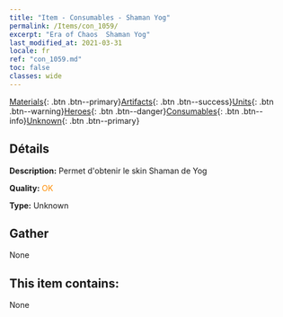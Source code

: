 ```yaml
---
title: "Item - Consumables - Shaman Yog"
permalink: /Items/con_1059/
excerpt: "Era of Chaos  Shaman Yog"
last_modified_at: 2021-03-31
locale: fr
ref: "con_1059.md"
toc: false
classes: wide
---
```

 [Materials](/fr/Items/){: .btn .btn--primary}[Artifacts](/fr/Items/Artifacts/){: .btn .btn--success}[Units](/fr/Items/Units/){: .btn .btn--warning}[Heroes](/fr/Items/Heroes/){: .btn .btn--danger}[Consumables](/fr/Items/Consumables/){: .btn .btn--info}[Unknown](/fr/Items/Unknown/){: .btn .btn--primary}

## Détails
 **Description:** Permet d'obtenir le skin Shaman de Yog

 **Quality:** <span style="color: #FF8C00">OK</span>

 **Type:** Unknown

## Gather

  None

## This item contains:

  None

